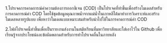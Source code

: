 1.โปรเจคการคาดการณ์ค่าความต้องการออกซิเจน (COD) เป็นโปรเจคที่ทำขึ้นเพื่อสร้างโมเดลสำหรับการคาดการณ์ค่า COD โดยใช้ชุดข้อมูลคุณภาพน้ำจากแม่น้ำในเกาหลีใต้มาทำการวิเคราะห์และสร้างโมเดลหลายรูปแบบ
เพื่อหาว่าโมเดลแบบเหมาะสมสำหรับนำไปใช้ในการคาดการณ์ค่า COD 

2.ไฟล์โปรเจคนี้ทำขึ้นเพื่อเป็นรายงานส่งงานในสมัยเรียนที่มหาวิทยาลัยและใส่เอาไว้ใน Github เพื่อเรียนรู้จากประโยชน์และข้อผิดพลาดสำหรับการทำโปรเจคอื่นในภายหลัง
